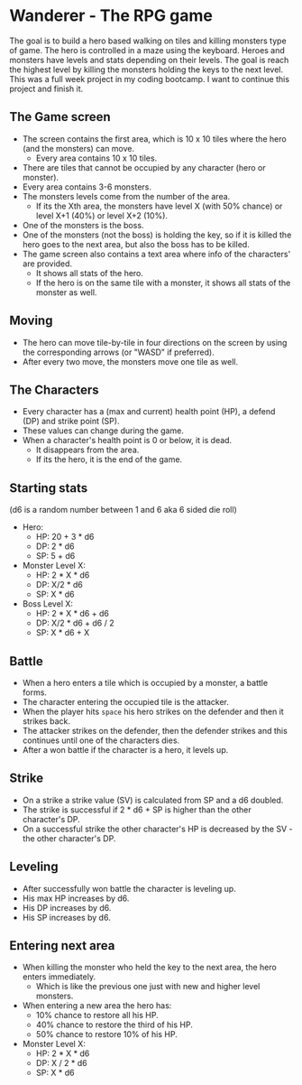 ﻿# Wanderer - The RPG game

The goal is to build a hero based walking on tiles and killing monsters type of game. The hero
is controlled in a maze using the keyboard. Heroes and monsters have levels and
stats depending on their levels. The goal is reach the highest level by killing
the monsters holding the keys to the next level.
This was a full week project in my coding bootcamp. I want to continue this project and finish it.

## The Game screen

- The screen contains the first area, which is 10 x 10 tiles where the hero
  (and the monsters) can move.
  - Every area contains 10 x 10 tiles.
- There are tiles that cannot be occupied by any character (hero or monster).
- Every area contains 3-6 monsters.
- The monsters levels come from the number of the area.
  - If its the Xth area, the monsters have level X (with 50% chance) or level
    X+1 (40%) or level X+2 (10%).
- One of the monsters is the boss.
- One of the monsters (not the boss) is holding the key, so if it is killed the
  hero goes to the next area, but also the boss has to be killed.
- The game screen also contains a text area where info of the characters' are
  provided.
  - It shows all stats of the hero.
  - If the hero is on the same tile with a monster, it shows all stats of the
    monster as well.

## Moving

- The hero can move tile-by-tile in four directions on the screen by using the
  corresponding arrows (or "WASD" if preferred).
- After every two move, the monsters move one tile as well.

## The Characters

- Every character has a (max and current) health point (HP), a defend (DP) and
  strike point (SP).
- These values can change during the game.
- When a character's health point is 0 or below, it is dead.
  - It disappears from the area.
  - If its the hero, it is the end of the game.

## Starting stats

(d6 is a random number between 1 and 6 aka 6 sided die roll)

- Hero:
  - HP: 20 + 3 * d6
  - DP: 2 * d6
  - SP: 5 + d6
- Monster Level X:
  - HP: 2 * X * d6
  - DP: X/2 * d6
  - SP: X * d6
- Boss Level X:
  - HP: 2 * X * d6 + d6
  - DP: X/2 * d6 + d6 / 2
  - SP: X * d6 + X

## Battle

- When a hero enters a tile which is occupied by a monster, a battle forms.
- The character entering the occupied tile is the attacker.
- When the player hits `space` his hero strikes on the defender and then it
  strikes back.
- The attacker strikes on the defender, then the defender strikes and this
  continues until one of the characters dies.
- After a won battle if the character is a hero, it levels up.

## Strike

- On a strike a strike value (SV) is calculated from SP and a d6 doubled.
- The strike is successful if 2 * d6 + SP is higher than the other character's DP.
- On a successful strike the other character's HP is decreased by the SV - the
  other character's DP.

## Leveling

- After successfully won battle the character is leveling up.
- His max HP increases by d6.
- His DP increases by d6.
- His SP increases by d6.

## Entering next area

- When killing the monster who held the key to the next area, the hero enters
  immediately.
  - Which is like the previous one just with new and higher level monsters.
- When entering a new area the hero has:
    - 10% chance to restore all his HP.
    - 40% chance to restore the third of his HP.
    - 50% chance to restore 10% of his HP.
- Monster Level X:
    - HP: 2 * X * d6
    - DP: X / 2 * d6
    - SP: X * d6

